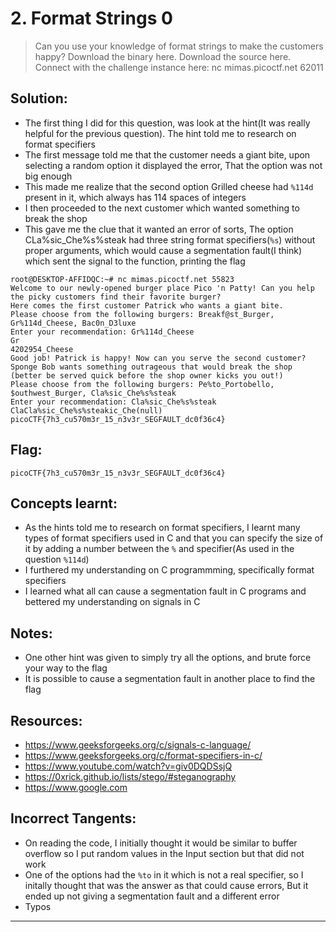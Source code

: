 # 2. Format Strings 0

> Can you use your knowledge of format strings to make the customers happy?
Download the binary here.
Download the source here.
Connect with the challenge instance here:
nc mimas.picoctf.net 62011

## Solution:

- The first thing I did for this question, was look at the hint(It was really helpful for the previous question). The hint told me to research on format specifiers
- The first message told me that the customer needs a giant bite, upon selecting a random option it displayed the error, That the option was not big enough
- This made me realize that the second option Grilled cheese had `%114d` present in it, which always has 114 spaces of integers
- I then proceeded to the next customer which wanted something to break the shop
- This gave me the clue that it wanted an error of sorts, The option CLa%sic_Che%s%steak had three string format specifiers(`%s`) without proper arguments, which would cause a segmentation fault(I think) which sent the signal to the function, printing the flag
```
root@DESKTOP-AFFIDQC:~# nc mimas.picoctf.net 55823
Welcome to our newly-opened burger place Pico 'n Patty! Can you help the picky customers find their favorite burger?
Here comes the first customer Patrick who wants a giant bite.
Please choose from the following burgers: Breakf@st_Burger, Gr%114d_Cheese, Bac0n_D3luxe
Enter your recommendation: Gr%114d_Cheese
Gr                                                                                                           4202954_Cheese
Good job! Patrick is happy! Now can you serve the second customer?
Sponge Bob wants something outrageous that would break the shop (better be served quick before the shop owner kicks you out!)
Please choose from the following burgers: Pe%to_Portobello, $outhwest_Burger, Cla%sic_Che%s%steak
Enter your recommendation: Cla%sic_Che%s%steak
ClaCla%sic_Che%s%steakic_Che(null)
picoCTF{7h3_cu570m3r_15_n3v3r_SEGFAULT_dc0f36c4}
```

## Flag:

```
picoCTF{7h3_cu570m3r_15_n3v3r_SEGFAULT_dc0f36c4}
```

## Concepts learnt:

- As the hints told me to research on format specifiers, I learnt many types of format specifiers used in C and that you can specify the size of it by adding a number between the `%` and specifier(As used in the question `%114d`)
- I furthered my understanding on C programmming, specifically format specifiers
- I learned what all can cause a segmentation fault in C programs and bettered my understanding on signals in C 

## Notes:

- One other hint was given to simply try all the options, and brute force your way to the flag
- It is possible to cause a segmentation fault in another place to find the flag

## Resources:

- https://www.geeksforgeeks.org/c/signals-c-language/
- https://www.geeksforgeeks.org/c/format-specifiers-in-c/
- https://www.youtube.com/watch?v=giv0DQDSsjQ
- https://0xrick.github.io/lists/stego/#steganography
- https://www.google.com

## Incorrect Tangents:
- On reading the code, I initially thought it would be similar to buffer overflow so I put random values in the Input section but that did not work
- One of the options had the `%to` in it which is not a real specifier, so I initally thought that was the answer as that could cause errors, But it ended up not giving a segmentation fault and a different error
- Typos

***
